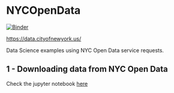 # NYCOpenData

[![Binder](https://mybinder.org/badge_logo.svg)](https://mybinder.org/v2/gh/javzapata/NYCOpenData/master)

https://data.cityofnewyork.us/

Data Science examples using NYC Open Data service requests. 


## 1 - Downloading data from NYC Open Data
Check the jupyter notebook [here](https://github.com/javzapata/NYCOpenData/blob/master/1%20-%20Downloading%20data%20from%20NYC%20Open%20Data.ipynb)


